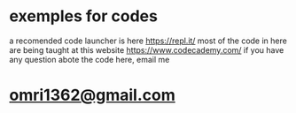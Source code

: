 # exemples for codes
a recomended code launcher is here 
https://repl.it/
most of the code in here are being taught at this website
https://www.codecademy.com/
if you have any question abote the code here, email me
# omri1362@gmail.com
